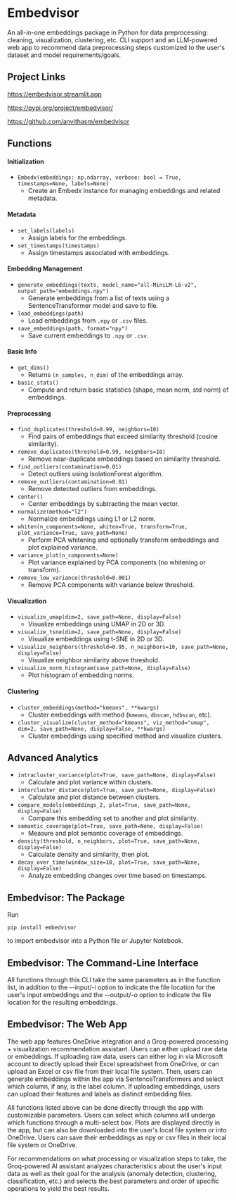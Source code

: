 # Embedvisor

An all-in-one embeddings package in Python for data preprocessing: cleaning, visualization, clustering, etc. CLI support and an LLM-powered web app to recommend data preprocessing steps customized to the user's dataset and model requirements/goals. 

## Project Links
https://embedvisor.streamlit.app

https://pypi.org/project/embedvisor/

https://github.com/anvithasm/embedvisor

## Functions
#### Initialization
- `Embedx(embeddings: np.ndarray, verbose: bool = True, timestamps=None, labels=None)`
  - Create an Embedx instance for managing embeddings and related metadata.

#### Metadata
- `set_labels(labels)`
  - Assign labels for the embeddings.
- `set_timestamps(timestamps)`
  - Assign timestamps associated with embeddings.

#### Embedding Management
- `generate_embeddings(texts, model_name="all-MiniLM-L6-v2", output_path="embeddings.npy")`
  - Generate embeddings from a list of texts using a SentenceTransformer model and save to file.
- `load_embeddings(path)`
  - Load embeddings from `.npy` or `.csv` files.
- `save_embeddings(path, format="npy")`
  - Save current embeddings to `.npy` or `.csv`.

#### Basic Info
- `get_dims()`
  - Returns `(n_samples, n_dim)` of the embeddings array.
- `basic_stats()`
  - Compute and return basic statistics (shape, mean norm, std norm) of embeddings.

#### Preprocessing
- `find_duplicates(threshold=0.99, neighbors=10)`
  - Find pairs of embeddings that exceed similarity threshold (cosine similarity).
- `remove_duplicates(threshold=0.99, neighbors=10)`
  - Remove near-duplicate embeddings based on similarity threshold.
- `find_outliers(contamination=0.01)`
  - Detect outliers using IsolationForest algorithm.
- `remove_outliers(contamination=0.01)`
  - Remove detected outliers from embeddings.
- `center()`
  - Center embeddings by subtracting the mean vector.
- `normalize(method="l2")`
  - Normalize embeddings using L1 or L2 norm.
- `whiten(n_components=None, whiten=True, transform=True, plot_variance=True, save_path=None)`
  - Perform PCA whitening and optionally transform embeddings and plot explained variance.
- `variance_plot(n_components=None)`
  - Plot variance explained by PCA components (no whitening or transform).
- `remove_low_variance(threshold=0.001)`
  - Remove PCA components with variance below threshold.

#### Visualization
- `visualize_umap(dim=2, save_path=None, display=False)`
  - Visualize embeddings using UMAP in 2D or 3D.
- `visualize_tsne(dim=2, save_path=None, display=False)`
  - Visualize embeddings using t-SNE in 2D or 3D.
- `visualize_neighbors(threshold=0.95, n_neighbors=10, save_path=None, display=False)`
  - Visualize neighbor similarity above threshold.
- `visualize_norm_histogram(save_path=None, display=False)`
  - Plot histogram of embedding norms.

#### Clustering
- `cluster_embeddings(method="kmeans", **kwargs)`
  - Cluster embeddings with method (`kmeans`, `dbscan`, `hdbscan`, etc).
- `cluster_visualize(cluster_method="kmeans", viz_method="umap", dim=2, save_path=None, display=False, **kwargs)`
  - Cluster embeddings using specified method and visualize clusters.

## Advanced Analytics
- `intracluster_variance(plot=True, save_path=None, display=False)`
  - Calculate and plot variance within clusters.
- `intercluster_distance(plot=True, save_path=None, display=False)`
  - Calculate and plot distance between clusters.
- `compare_models(embeddings_2, plot=True, save_path=None, display=False)`
  - Compare this embedding set to another and plot similarity.
- `semantic_coverage(plot=True, save_path=None, display=False)`
  - Measure and plot semantic coverage of embeddings.
- `density(threshold, n_neighbors, plot=True, save_path=None, display=False)`
  - Calculate density and similarity, then plot.
- `decay_over_time(window_size=10, plot=True, save_path=None, display=False)`
  - Analyze embedding changes over time based on timestamps.

## Embedvisor: The Package
Run
```
pip install embedvisor
```
to import embedvisor into a Python file or Jupyter Notebook.

## Embedvisor: The Command-Line Interface
All functions through this CLI take the same parameters as in the function list, in addition to the --input/-i option to indicate the file location for the user's input embeddings and the --output/-o option to indicate the file location for the resulting embeddings.

## Embedvisor: The Web App
The web app features OneDrive integration and a Groq-powered processing + visualization recommendation assistant. Users can either upload raw data or embeddings. If uploading raw data, users can either log in via Microsoft account to directly upload their Excel spreadsheet from OneDrive, or can upload an Excel or csv file from their local file system. Then, users can generate embeddings within the app via SentenceTransformers and select which column, if any, is the label column. If uploading embeddings, users can upload their features and labels as distinct embedding files. 

All functions listed above can be done directly through the app with customizable parameters. Users can select which columns will undergo which functions through a multi-select box. Plots are displayed directly in the app, but can also be downloaded into the user's local file system or into OneDrive. Users can save their embeddings as npy or csv files in their local file system or OneDrive.

For recommendations on what processing or visualization steps to take, the Groq-powered AI assistant analyzes characteristics about the user's input data as well as their goal for the analysis (anomaly detection, clustering, classification, etc.) and selects the best parameters and order of specific operations to yield the best results.
